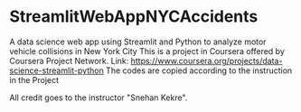 # StreamlitWebAppNYCAccidents
A data science web app using Streamlit and Python to analyze motor vehicle collisions in New York City
This is a project in Coursera offered by Coursera Project Network.
Link: https://www.coursera.org/projects/data-science-streamlit-python
The codes are copied according to the instruction in the Project

All credit goes to the instructor "Snehan Kekre".
